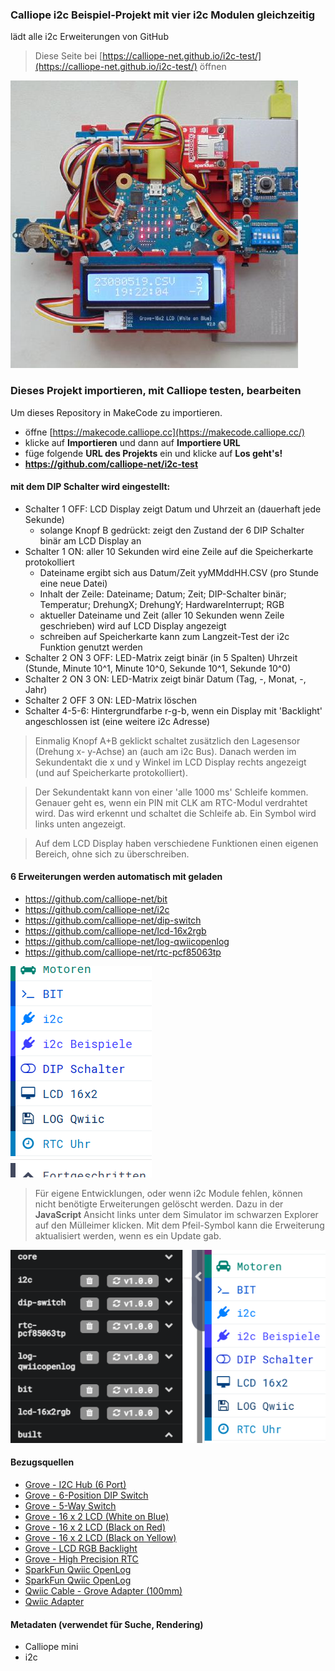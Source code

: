 ### Calliope i2c Beispiel-Projekt mit vier i2c Modulen gleichzeitig
lädt alle i2c Erweiterungen von GitHub

> Diese Seite bei [https://calliope-net.github.io/i2c-test/](https://calliope-net.github.io/i2c-test/) öffnen

![](icon.png)

### Dieses Projekt importieren, mit Calliope testen, bearbeiten

Um dieses Repository in MakeCode zu importieren.

* öffne [https://makecode.calliope.cc](https://makecode.calliope.cc/)
* klicke auf **Importieren** und dann auf **Importiere URL**
* füge folgende **URL des Projekts** ein und klicke auf **Los geht's!**
* **https://github.com/calliope-net/i2c-test**

#### mit dem DIP Schalter wird eingestellt:

* Schalter 1 OFF: LCD Display zeigt Datum und Uhrzeit an (dauerhaft jede Sekunde)
  * solange Knopf B gedrückt: zeigt den Zustand der 6 DIP Schalter binär am LCD Display an
* Schalter 1 ON: aller 10 Sekunden wird eine Zeile auf die Speicherkarte protokolliert
  * Dateiname ergibt sich aus Datum/Zeit yyMMddHH.CSV (pro Stunde eine neue Datei)
  * Inhalt der Zeile: Dateiname; Datum; Zeit; DIP-Schalter binär; Temperatur; DrehungX; DrehungY; HardwareInterrupt; RGB
  * aktueller Dateiname und Zeit (aller 10 Sekunden wenn Zeile geschrieben) wird auf LCD Display angezeigt
  * schreiben auf Speicherkarte kann zum Langzeit-Test der i2c Funktion genutzt werden
* Schalter 2 ON 3 OFF: LED-Matrix zeigt binär (in 5 Spalten) Uhrzeit (Stunde, Minute 10^1, Minute 10^0, Sekunde 10^1, Sekunde 10^0)
* Schalter 2 ON 3 ON: LED-Matrix zeigt binär Datum (Tag, -, Monat, -, Jahr)
* Schalter 2 OFF 3 ON: LED-Matrix löschen
* Schalter 4-5-6: Hintergrundfarbe r-g-b, wenn ein Display mit 'Backlight' angeschlossen ist (eine weitere i2c Adresse)

> Einmalig Knopf A+B geklickt schaltet zusätzlich den Lagesensor (Drehung x- y-Achse) an (auch am i2c Bus).
> Danach werden im Sekundentakt die x und y Winkel im LCD Display rechts angezeigt (und auf Speicherkarte protokolliert).

> Der Sekundentakt kann von einer 'alle 1000 ms' Schleife kommen. Genauer geht es, wenn ein PIN mit CLK am RTC-Modul verdrahtet wird.
> Das wird erkennt und schaltet die Schleife ab. Ein Symbol wird links unten angezeigt.

> Auf dem LCD Display haben verschiedene Funktionen einen eigenen Bereich, ohne sich zu überschreiben.

#### 6 Erweiterungen werden automatisch mit geladen

* https://github.com/calliope-net/bit
* https://github.com/calliope-net/i2c
* https://github.com/calliope-net/dip-switch
* https://github.com/calliope-net/lcd-16x2rgb
* https://github.com/calliope-net/log-qwiicopenlog
* https://github.com/calliope-net/rtc-pcf85063tp

![](blocks.png)

> Für eigene Entwicklungen, oder wenn i2c Module fehlen, können nicht benötigte Erweiterungen gelöscht werden.
> Dazu in der **JavaScript** Ansicht links unter dem Simulator im schwarzen Explorer auf den Mülleimer klicken.
> Mit dem Pfeil-Symbol kann die Erweiterung aktualisiert werden, wenn es ein Update gab.

![](explorer.png)

#### Bezugsquellen

* [Grove - I2C Hub (6 Port)](https://www.mouser.de/ProductDetail/713-103020272)
* [Grove - 6-Position DIP Switch](https://www.mouser.de/ProductDetail/713-111020043)
* [Grove - 5-Way Switch](https://www.mouser.de/ProductDetail/713-111020048)
* [Grove - 16 x 2 LCD (White on Blue)](https://www.mouser.de/ProductDetail/713-104020111)
* [Grove - 16 x 2 LCD (Black on Red)](https://www.mouser.de/ProductDetail/713-104020112)
* [Grove - 16 x 2 LCD (Black on Yellow)](https://www.mouser.de/ProductDetail/713-104020113)
* [Grove - LCD RGB Backlight](https://www.mouser.de/ProductDetail/713-104030001)
* [Grove - High Precision RTC](https://www.mouser.de/ProductDetail/713-102020083)
* [SparkFun Qwiic OpenLog](https://www.mouser.de/ProductDetail/474-DEV-15164)
* [SparkFun Qwiic OpenLog](https://www.digikey.de/de/products/detail/sparkfun-electronics/DEV-15164/9920435)
* [Qwiic Cable - Grove Adapter (100mm)](https://www.mouser.de/ProductDetail/474-PRT-15109)
* [Qwiic Adapter](https://www.mouser.de/ProductDetail/474-DEV-14495)

#### Metadaten (verwendet für Suche, Rendering)

* Calliope mini
* i2c
